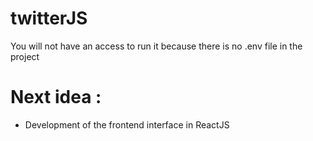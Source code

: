# twitterJS

You will not have an access to run it because there is no .env file in the project

# Next idea :

- Development of the frontend interface in ReactJS
